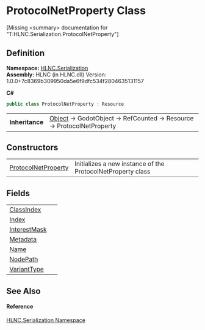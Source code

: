# ProtocolNetProperty Class


\[Missing &lt;summary&gt; documentation for "T:HLNC.Serialization.ProtocolNetProperty"\]



## Definition
**Namespace:** <a href="N_HLNC_Serialization">HLNC.Serialization</a>  
**Assembly:** HLNC (in HLNC.dll) Version: 1.0.0+7c8369b309950da5e6f9dfc534f2804635131157

**C#**
``` C#
public class ProtocolNetProperty : Resource
```

<table><tr><td><strong>Inheritance</strong></td><td><a href="https://learn.microsoft.com/dotnet/api/system.object" target="_blank" rel="noopener noreferrer">Object</a>  →  GodotObject  →  RefCounted  →  Resource  →  ProtocolNetProperty</td></tr>
</table>



## Constructors
<table>
<tr>
<td><a href="M_HLNC_Serialization_ProtocolNetProperty__ctor">ProtocolNetProperty</a></td>
<td>Initializes a new instance of the ProtocolNetProperty class</td></tr>
</table>

## Fields
<table>
<tr>
<td><a href="F_HLNC_Serialization_ProtocolNetProperty_ClassIndex">ClassIndex</a></td>
<td> </td></tr>
<tr>
<td><a href="F_HLNC_Serialization_ProtocolNetProperty_Index">Index</a></td>
<td> </td></tr>
<tr>
<td><a href="F_HLNC_Serialization_ProtocolNetProperty_InterestMask">InterestMask</a></td>
<td> </td></tr>
<tr>
<td><a href="F_HLNC_Serialization_ProtocolNetProperty_Metadata">Metadata</a></td>
<td> </td></tr>
<tr>
<td><a href="F_HLNC_Serialization_ProtocolNetProperty_Name">Name</a></td>
<td> </td></tr>
<tr>
<td><a href="F_HLNC_Serialization_ProtocolNetProperty_NodePath">NodePath</a></td>
<td> </td></tr>
<tr>
<td><a href="F_HLNC_Serialization_ProtocolNetProperty_VariantType">VariantType</a></td>
<td> </td></tr>
</table>

## See Also


#### Reference
<a href="N_HLNC_Serialization">HLNC.Serialization Namespace</a>  
